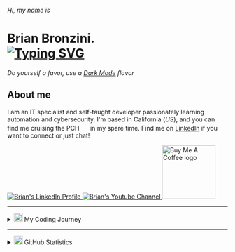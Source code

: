 <!-- SECTION: MAIN HEADER -->
<p><i>Hi, my name is</i></p>
<h1>
  Brian Bronzini.
  <br>
  <!-- Typing SVG by DenverCoder1 - https://github.com/DenverCoder1/readme-typing-svg -->
  <a href="https://github.com/DenverCoder1/readme-typing-svg">
    <img src="https://readme-typing-svg.demolab.com?font=&weight=700&vCenter=true&size=22&duration=2000&pause=700&color=3add85&center=false&width=440&height=30&lines=Information+Technology+Specialist;DevOps+Enthusiast;Filmmaker;Cancer+Survivor" alt="Typing SVG" /></a>
</h1>

<p><i>Do yourself a favor, use a <a href="https://github.com/settings/appearance">Dark Mode</a> flavor</i></p>

<!-- SECTION: ABOUT ME -->
<h2 id="about-me">About me</h2>

<p>
  I am an IT specialist and self-taught developer passionately learning automation and cybersecurity. I'm based in California (<i>US</i>), and you can find me cruising the PCH
    <img width="17" src="https://media.giphy.com/media/cOcZa1aMEpR7YAc1wC/giphy.gif"> in my spare time. Find me on <a href="https://www.linkedin.com/in/brianbronzini/" target="_blank">LinkedIn</a> if you want to connect or just chat!
</p>

<!-- SECTION: SOCIAL ICONS -->
<a href="https://www.linkedin.com/in/brianbronzini/" target="_blank">
  <img src="https://img.shields.io/badge/LinkedIn-4682b4?style=for-the-badge&logo=linkedin&logoColor=white" alt="Brian's LinkedIn Profile">
</a>
<a href="https://www.youtube.com/channel/UCuQIJG1EbdaE3cv5Z6CxoLg" target="_blank">
  <img src="https://img.shields.io/badge/YouTube-d95652?style=for-the-badge&logo=youtube&logoColor=white" alt="Brian's Youtube Channel">
</a>
<a href="https://www.buymeacoffee.com/brianveebee" target="_blank">
  <img src="https://cdn.buymeacoffee.com/buttons/default-orange.png" alt="Buy Me A Coffee logo" width="122">
</a>

<hr>

<!-- SECTION: MY CODING JOURNEY -->
<!-- The Odin Project -->
<details id="my-coding-journey">
  <summary><img width="20" src="https://media.giphy.com/media/QssGEmpkyEOhBCb7e1/giphy.gif">  My Coding Journey</summary>
  <div align="center">
    <div>
      <p><i>(February 2022 - September 2022)</i></p>
      <h2>The Odin Project</h2>
      <p><b><a href="https://www.theodinproject.com/" target="_blank">The Odin Project (TOP)</a> is an open-source curriculum for learning full-stack web development.</b></p>
      <img width="400" src="https://external-content.duckduckgo.com/iu/?u=https%3A%2F%2Fexternal-preview.redd.it%2FAsY9MiBRJKn-Baim1m9UQsgSuuitk1U5dp66UOX6R9g.jpg%3Fauto%3Dwebp%26s%3D05f168256897c7d4dec5f72fa353b744a27cb6da&f=1&nofb=1&ipt=4a393f8ade1ccf7d810a35684ebed0bef9a8c0a396e6418e2a0ef397fcee6ef5&ipo=images" alt="The Odin Project logo">
    </div>
    <div align="left">
      <h3>How I Started</h3>
        <p>One day during my cancer treatments, I stumbled across <a href="https://www.youtube.com/@programmingwithmosh" target="_blank">Programming with Mosh</a>'s channel on YouTube and watched his entire 1-hour <a href="https://www.youtube.com/watch?v=qz0aGYrrlhU" target="_blank">HTML Crash Course</a>. Before I realized, the video was over and I was left wanting so much more. With my search for high-quality and affordable educational resources well underway, I eventually discovered The Odin Project. After reading about the successes of others that have endured the program, I built my <a href="https://www.theodinproject.com/paths/foundations/courses/foundations" target="_blank">foundations</a> and embarked on my journey down TOP's <a href="https://www.theodinproject.com/paths/full-stack-ruby-on-rails?" target="_blank">Full Stack Ruby on Rails</a> track and never looked back.</p>
      <h3>Learning Outcomes</h3>
      <div align="center">
        <img align="center" src="https://github-readme-tech-stack.vercel.app/api/cards?title=Course%20Tech%20Stack&lineCount=2&theme=android&align=center&showBorder=true&borderRadius=4.5&fontSize=18&fontWeight=semibold&line1=HTML5,HMTL,E34F26;CSS3,CSS,1572B6;JavaScript,JavaScript,F7DF1E;react,react,3498db;&line2=Node.js,Node.js,339933;Ruby,Ruby,CC342D;MySQL,MySQL,4479A1;" alt="The Odin Project Course Tech Stack" />
      </div>
      <br>
      <p>The Odin Project provided me with a carefully curated guide to my learning and exposed me to a wide array of technologies (<i>listed in the Course Tech Stack</i>) that I have found to be invaluable for anybody wanting to start their journey as a Full-Stack Web Developer. Beyond learning the tech, TOP helped me develop my critical thinking skills by not hand-holding me as I approached each new project. TOP forced me to deepen my understanding of complex concepts and analyze the documentation of the various technologies to fill in any knowledge gaps necessary to complete the projects. TOP has given me the knowledge and confidence to build my own Full-Stack web projects from the ground up, and access to an incredibly passionate <a href="https://discord.com/invite/fbFCkYabZB">discord community</a> with which to collaborate.</p>
    </div>
    <div>
      <br>
      <hr>
      <!-- freeCodeCamp -->
      <p><i>(November 2022 - Ongoing Learning)</i></p>
      <h2>freeCodeCamp</h2>
      <p><b><a href="https://www.freecodecamp.org/" target="_blank">freeCodeCamp</a> is a community of millions of people around the world who are learning to code together. You can learn to code with free online courses, programming projects, and interview preparation for developer jobs.</b></p>
      <a href="https://www.freecodecamp.org/">
        <img width="400" src="https://upload.wikimedia.org/wikipedia/commons/3/39/FreeCodeCamp_logo.png" alt="freeCodeCamp logo">
      </a>
    </div>
    <div align="left">
      <h3>Why I love freeCodeCamp</h3>
      <p>First, I have to admit that I have become a strong advocate for free educational resources over the past year, and freeCodeCamp is simply that. I discovered freeCodeCamp through my initial research for high-quality resources. Many learners have </p>
    </div>
  </div>
</details>

<hr>

<!-- SECTION: GITHUB STATISTICS -->
<details id="github-statistics">
  <summary><img width="20" src="https://media.giphy.com/media/n27ttWWVusVYOhb6hP/giphy.gif"> GitHub Statistics</summary><br>
<div align="center">
  <a href="https://github.com/brianveebee/brianveebee">
    <img align="center" src="https://github-readme-stats.vercel.app/api/top-langs/?username=brianveebee&hide=java,html,tex&title_color=ffffff&text_color=c9cacc&icon_color=3add85&bg_color=1d1f21&langs_count=3" />
  </a>
  <a href="https://github.com/brianveebee/brianveebee">
    <img align="center" src="https://github-readme-stats.vercel.app/api?username=brianveebee&show_icons=true&line_height=27&count_private=true&title_color=ffffff&text_color=c9cacc&icon_color=3add85&bg_color=1d1f21" alt="Brian's GitHub Stats" />
  </a>
  <a href="https://github.com/brianveebee/CS50x-projects-2022">
    <img align="center" src="https://github-readme-stats.vercel.app/api/pin/?username=brianveebee&repo=CS50x-projects-2022&title_color=ffffff&text_color=c9cacc&icon_color=3add85&bg_color=1d1f21" />
  </a>
  <a href="https://github.com/brianveebee/rock-paper-scissors">
    <img align="center" src="https://github-readme-stats.vercel.app/api/pin/?username=brianveebee&repo=rock-paper-scissors&title_color=ffffff&text_color=c9cacc&icon_color=3add85&bg_color=1d1f21" />
  </a>
</div>
  <!--START_SECTION:waka-->


  <!--END_SECTION:waka-->
</details>
